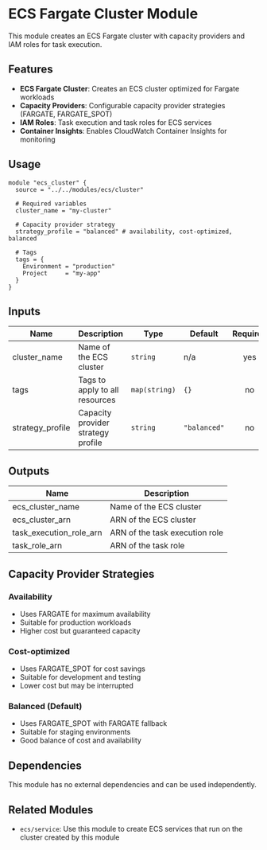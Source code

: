 # ECS Fargate Cluster Module

This module creates an ECS Fargate cluster with capacity providers and IAM roles for task execution.

## Features

- **ECS Fargate Cluster**: Creates an ECS cluster optimized for Fargate workloads
- **Capacity Providers**: Configurable capacity provider strategies (FARGATE, FARGATE_SPOT)
- **IAM Roles**: Task execution and task roles for ECS services
- **Container Insights**: Enables CloudWatch Container Insights for monitoring

## Usage

```hcl
module "ecs_cluster" {
  source = "../../modules/ecs/cluster"

  # Required variables
  cluster_name = "my-cluster"

  # Capacity provider strategy
  strategy_profile = "balanced" # availability, cost-optimized, balanced

  # Tags
  tags = {
    Environment = "production"
    Project     = "my-app"
  }
}
```

## Inputs

| Name | Description | Type | Default | Required |
|------|-------------|------|---------|:--------:|
| cluster_name | Name of the ECS cluster | `string` | n/a | yes |
| tags | Tags to apply to all resources | `map(string)` | `{}` | no |
| strategy_profile | Capacity provider strategy profile | `string` | `"balanced"` | no |

## Outputs

| Name | Description |
|------|-------------|
| ecs_cluster_name | Name of the ECS cluster |
| ecs_cluster_arn | ARN of the ECS cluster |
| task_execution_role_arn | ARN of the task execution role |
| task_role_arn | ARN of the task role |

## Capacity Provider Strategies

### Availability
- Uses FARGATE for maximum availability
- Suitable for production workloads
- Higher cost but guaranteed capacity

### Cost-optimized
- Uses FARGATE_SPOT for cost savings
- Suitable for development and testing
- Lower cost but may be interrupted

### Balanced (Default)
- Uses FARGATE_SPOT with FARGATE fallback
- Suitable for staging environments
- Good balance of cost and availability

## Dependencies

This module has no external dependencies and can be used independently.

## Related Modules

- `ecs/service`: Use this module to create ECS services that run on the cluster created by this module
